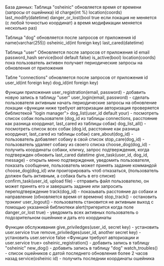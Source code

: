База данных:
Таблица "osheinic" обновляется время от времени (запросы от ошейника)
id
charge(int %)
location(coords)
last_modify(datetime)
danger_or_lost(bool true если локация не меняется (с любой точностью координат) а время модификации меняется несколько раз)

Таблица "dog" обновляется после запросов от приложения
id
name(varchar(255))
osheinic_id(int foreign key)
last_cared(datetime)

Таблица "user" Обновляется после запросов от приложения
id
email
password_hash
service(bool default false)
is_active(bool)
location(coords) пока пользователь активен получает периодические запросы на обновления от приложения

Табле "connections" обновляется после запросов от приложения
id
user_id(int foreign key)
dog_id(int foreign key)

Функции приложения
user_registration(email, password) - добавить новую запись в таблицу "user"
user_login(email, password) - сделать пользователя активным начать периодические запросы на обновление локации
<функции ниже требуют авторизации авторизация проверяется библиотекой "login manager">
dog_list(user_id default your) - посмотреть список собак пользователя (dog_id из таблицы connections, расстояние как разница координат, last_cared из таблицы собак)
dog_list_all() - посмотреть список всех собак (dog.id, расстояние как разница координат, last_cared из таблицы собак)
care_about(dog_id) - пользователь добавляет собаку в свой список
stop_care(dog_id) - пользователь удаляет собаку из своего списка
choose_dog(dog_id) - получить координаты собаки, кличку, запрос подтверждения, когда подтвержден обновить last_cared datetime
give_task(user_id, dog_id, message) - открыть меню подтверждения, уведомить пользователя, показать сообщение, пользователь может принять задание коммандой choose_dog(dog_id) или проигорировать чтоб отказаться, (пользователь должен быть активным, а собака быть в его списке) 
confirm_task(user_id, upload file) - отправить файл пользователю, он может принять его и завершить задание или запросить переподтверждение 
track(dog_id) - показывать расстояние до собаки и направление (обновляется время от времени)
stop_track() - остановить трэкинг
user_logout() - пользователь становится не активным выход с помощью указанной библиотеки
alert(тригерится когда поле danger_or_lost true) - уведомить всех активных пользователь о подозрительном ошейнике и дать его координаты

Функции обслуживания
give_priviledges(user_id, secret key) - установить user.service true
remove_priviledges(user_id, another secret key) - установить user.service false
<Функции требуют авторизации и user.service true>
osheinic_registration() - добавить запись в таблицу "osheinic"
new_dog() - добавить запись в таблицу "dog"
watch_troubles() - список ошейников с датой последнего обновления более 2 часов назад
service(osheinic id) - получить последнии координаты ошейника
